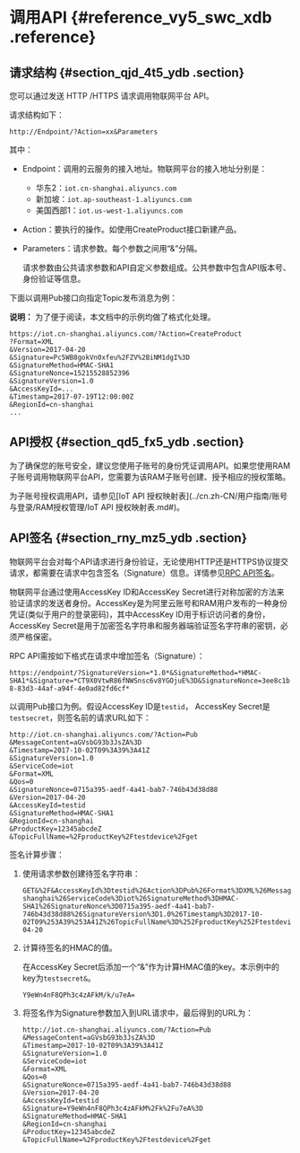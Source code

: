 # 调用API {#reference_vy5_swc_xdb .reference}

## 请求结构 {#section_qjd_4t5_ydb .section}

您可以通过发送 HTTP /HTTPS 请求调用物联网平台 API。

请求结构如下：

```
http://Endpoint/?Action=xx&Parameters
```

其中：

-   Endpoint：调用的云服务的接入地址。物联网平台的接入地址分别是：
    -   华东2：`iot.cn-shanghai.aliyuncs.com`
    -   新加坡：`iot.ap-southeast-1.aliyuncs.com`
    -   美国西部1：`iot.us-west-1.aliyuncs.com`
-   Action：要执行的操作。如使用CreateProduct接口新建产品。
-   Parameters：请求参数。每个参数之间用“&”分隔。

    请求参数由公共请求参数和API自定义参数组成。公共参数中包含API版本号、身份验证等信息。


下面以调用Pub接口向指定Topic发布消息为例：

**说明：** 为了便于阅读，本文档中的示例均做了格式化处理。

```
https://iot.cn-shanghai.aliyuncs.com/?Action=CreateProduct
?Format=XML
&Version=2017-04-20
&Signature=Pc5WB8gokVn0xfeu%2FZV%2BiNM1dgI%3D
&SignatureMethod=HMAC-SHA1
&SignatureNonce=15215528852396
&SignatureVersion=1.0
&AccessKeyId=...
&Timestamp=2017-07-19T12:00:00Z
&RegionId=cn-shanghai
...
```

## API授权 {#section_qd5_fx5_ydb .section}

为了确保您的账号安全，建议您使用子账号的身份凭证调用API。如果您使用RAM子账号调用物联网平台API，您需要为该RAM子账号创建、授予相应的授权策略。

为子账号授权调用API，请参见[IoT API 授权映射表](../cn.zh-CN/用户指南/账号与登录/RAM授权管理/IoT API 授权映射表.md#)。

## API签名 {#section_rny_mz5_ydb .section}

物联网平台会对每个API请求进行身份验证，无论使用HTTP还是HTTPS协议提交请求，都需要在请求中包含签名（Signature）信息。详情参见[RPC API签名](https://help.aliyun.com/document_detail/66384.html)。

物联网平台通过使用AccessKey ID和AccessKey Secret进行对称加密的方法来验证请求的发送者身份。AccessKey是为阿里云账号和RAM用户发布的一种身份凭证\(类似于用户的登录密码\)，其中AccessKey ID用于标识访问者的身份，AccessKey Secret是用于加密签名字符串和服务器端验证签名字符串的密钥，必须严格保密。

RPC API需按如下格式在请求中增加签名（Signature）：

`https://endpoint/?SignatureVersion=*1.0*&SignatureMethod=*HMAC-SHA1*&Signature=*CT9X0VtwR86fNWSnsc6v8YGOjuE%3D&SignatureNonce=3ee8c1b8-83d3-44af-a94f-4e0ad82fd6cf*`

以调用Pub接口为例。假设AccessKey ID是`testid`， AccessKey Secret是`testsecret`，则签名前的请求URL如下：

```
http://iot.cn-shanghai.aliyuncs.com/?Action=Pub
&MessageContent=aGVsbG93b3JsZA%3D
&Timestamp=2017-10-02T09%3A39%3A41Z
&SignatureVersion=1.0
&ServiceCode=iot
&Format=XML
&Qos=0
&SignatureNonce=0715a395-aedf-4a41-bab7-746b43d38d88
&Version=2017-04-20
&AccessKeyId=testid
&SignatureMethod=HMAC-SHA1
&RegionId=cn-shanghai
&ProductKey=12345abcdeZ
&TopicFullName=%2FproductKey%2Ftestdevice%2Fget
```

签名计算步骤：

1.  使用请求参数创建待签名字符串：

    ```
    GET&%2F&AccessKeyId%3Dtestid%26Action%3DPub%26Format%3DXML%26MessageContent%3DaGVsbG93b3JsZA%253D%26ProductKey%3D12345abcdeZ%26Qos%3D0%26RegionId%3Dcn-shanghai%26ServiceCode%3Diot%26SignatureMethod%3DHMAC-SHA1%26SignatureNonce%3D0715a395-aedf-4a41-bab7-746b43d38d88%26SignatureVersion%3D1.0%26Timestamp%3D2017-10-02T09%253A39%253A41Z%26TopicFullName%3D%252FproductKey%252Ftestdevice%252Fget%26Version%3D2017-04-20
    ```

2.  计算待签名的HMAC的值。

    在AccessKey Secret后添加一个“&”作为计算HMAC值的key。本示例中的key为`testsecret&`。

    ```
    Y9eWn4nF8QPh3c4zAFkM/k/u7eA=
    ```

3.  将签名作为Signature参数加入到URL请求中，最后得到的URL为：

    ```
    http://iot.cn-shanghai.aliyuncs.com/?Action=Pub
    &MessageContent=aGVsbG93b3JsZA%3D
    &Timestamp=2017-10-02T09%3A39%3A41Z
    &SignatureVersion=1.0
    &ServiceCode=iot
    &Format=XML
    &Qos=0
    &SignatureNonce=0715a395-aedf-4a41-bab7-746b43d38d88
    &Version=2017-04-20
    &AccessKeyId=testid
    &Signature=Y9eWn4nF8QPh3c4zAFkM%2Fk%2Fu7eA%3D
    &SignatureMethod=HMAC-SHA1
    &RegionId=cn-shanghai
    &ProductKey=12345abcdeZ
    &TopicFullName=%2FproductKey%2Ftestdevice%2Fget
    ```


